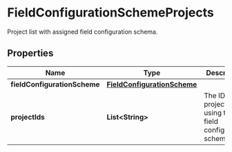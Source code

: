 

# FieldConfigurationSchemeProjects

Project list with assigned field configuration schema.
## Properties

Name | Type | Description | Notes
------------ | ------------- | ------------- | -------------
**fieldConfigurationScheme** | [**FieldConfigurationScheme**](FieldConfigurationScheme.md) |  |  [optional]
**projectIds** | **List&lt;String&gt;** | The IDs of projects using the field configuration scheme. | 



